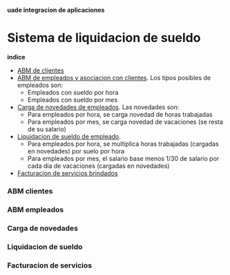 <b>uade integracion de aplicaciones</b>
# Sistema de liquidacion de sueldo

<b>indice</b>
* [ABM de clientes](#abm-clientes)
* [ABM de empleados y asociacion con clientes](#abm-empleados). Los tipos posibles de empleados son:
	* Empleados con sueldo por hora
	* Empleados con sueldo por mes
* [Carga de novedades de empleados](#carga-de-novedades). Las novedades son:
	* Para empleados por hora, se carga novedad de horas trabajadas
	* Para empleados por mes, se carga novedad de vacaciones (se resta de su salario)
* [Liquidacion de sueldo de empleado](#liquidacion-de-sueldo).
	* Para empleados por hora, se multiplica horas trabajadas (cargadas en novedades) por suelo por hora
	* Para empleados por mes, el salario base menos 1/30 de salario por cada dia de vacaciones (cargadas en novedades) 
* [Facturacion de servicios brindados](#facturacion-de-servicios)

### ABM clientes

### ABM empleados

### Carga de novedades

### Liquidacion de sueldo

### Facturacion de servicios
